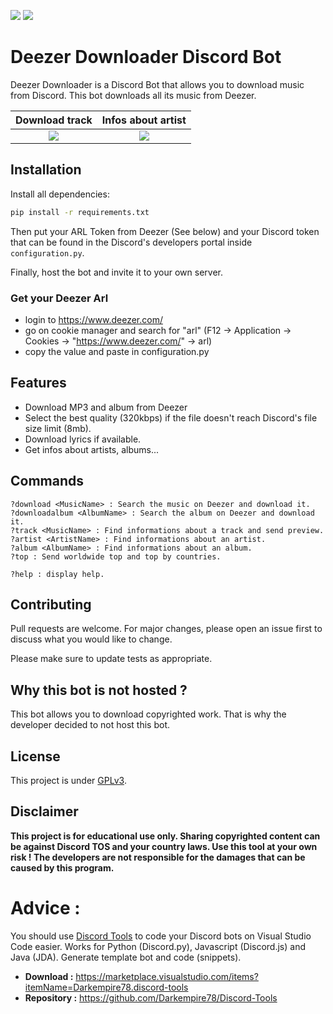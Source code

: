 ![](https://img.shields.io/github/repo-size/Darkempire78/DeezerDownloader-Discord-Bot?style=for-the-badge)
![](https://img.shields.io/badge/SOURCERY-ENABLED-green?style=for-the-badge)

# Deezer Downloader Discord Bot

Deezer Downloader is a Discord Bot that allows you to download music from Discord. This bot downloads all its music from Deezer.

Download track            |  Infos about artist
:-------------------------:|:-------------------------:
![](https://github.com/Darkempire78/DeezerDownloader-Discord-Bot/blob/master/Capture1.PNG)  |  ![](https://github.com/Darkempire78/DeezerDownloader-Discord-Bot/blob/master/Capture2.PNG)


## Installation

Install all dependencies:

```bash
pip install -r requirements.txt
```
Then put your ARL Token from Deezer (See below) and your Discord token that can be found in
the Discord's developers portal inside `configuration.py`.

Finally, host the bot and invite it to your own server.

### Get your Deezer Arl

- login to https://www.deezer.com/
- go on cookie manager and search for "arl" (F12 -> Application -> Cookies -> "https://www.deezer.com/" -> arl)
- copy the value and paste in configuration.py

## Features

* Download MP3 and album from Deezer
* Select the best quality (320kbps) if the file doesn't reach Discord's file size limit (8mb).
* Download lyrics if available.
* Get infos about artists, albums...

## Commands

```
?download <MusicName> : Search the music on Deezer and download it.
?downloadalbum <AlbumName> : Search the album on Deezer and download it.
?track <MusicName> : Find informations about a track and send preview.
?artist <ArtistName> : Find informations about an artist.
?album <AlbumName> : Find informations about an album.
?top : Send worldwide top and top by countries.

?help : display help.
```

## Contributing
Pull requests are welcome. For major changes, please open an issue first to discuss what you would like to change.

Please make sure to update tests as appropriate.

## Why this bot is not hosted ?

This bot allows you to download copyrighted work. That is why the developer decided to not host this bot.

## License

This project is under [GPLv3](https://github.com/Darkempire78/DeezerDownloader-Discord-Bot/blob/master/LICENSE).

## Disclaimer

**This project is for educational use only. Sharing copyrighted content can be against Discord TOS and your country laws. Use this tool at your own risk ! 
The developers are not responsible for the damages that can be caused by this program.**

# Advice :

You should use [Discord Tools](https://marketplace.visualstudio.com/items?itemName=Darkempire78.discord-tools) to code your Discord bots on Visual Studio Code easier.
Works for Python (Discord.py), Javascript (Discord.js) and Java (JDA). Generate template bot and code (snippets).
- **Download :** https://marketplace.visualstudio.com/items?itemName=Darkempire78.discord-tools
- **Repository :** https://github.com/Darkempire78/Discord-Tools
